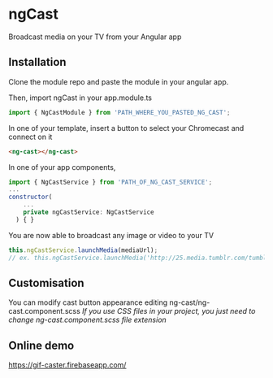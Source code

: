 # ngCast
Broadcast media on your TV from your Angular app

## Installation
Clone the module repo and paste the module in your angular app.

Then, import ngCast in your app.module.ts
```javascript
import { NgCastModule } from 'PATH_WHERE_YOU_PASTED_NG_CAST';
```

In one of your template, insert a button to select your Chromecast and connect on it
```html
<ng-cast></ng-cast>
```

In one of your app components, 
```javascript
import { NgCastService } from 'PATH_OF_NG_CAST_SERVICE';
...
constructor(
    ...
    private ngCastService: NgCastService
  ) { }
```

You are now able to broadcast any image or video to your TV
```javascript
this.ngCastService.launchMedia(mediaUrl); 
// ex. this.ngCastService.launchMedia('http://25.media.tumblr.com/tumblr_m4c8cxLOQv1rwa0vgo1_250.gif')
```

## Customisation
You can modify cast button appearance editing ng-cast/ng-cast.component.scss
*If you use CSS files in your project, you just need to change ng-cast.component.scss file extension*

## Online demo
https://gif-caster.firebaseapp.com/
